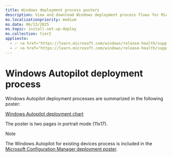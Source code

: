 ```yaml
---
title: Windows deployment process posters
description: View and download Windows deployment process flows for Microsoft Configuration Manager and Windows Autopilot.
ms.localizationpriority: medium
ms.date: 06/13/2025
ms.topic: install-set-up-deploy
ms.collection: tier2
appliesto:
  - ✅ <a href="https://learn.microsoft.com/windows/release-health/supported-versions-windows-client" target="_blank">Windows 11</a>
  - ✅ <a href="https://learn.microsoft.com/windows/release-health/supported-versions-windows-client" target="_blank">Windows 10</a>
---
```


# Windows Autopilot deployment process

Windows Autopilot deployment processes are summarized in the following poster:

[Windows Autopilot deployment chart](https://download.microsoft.com/download/8/4/b/84b5e640-8f66-4b43-81a9-1c3b9ea18eda/Windows10AutopilotFlowchart.pdf)

 The poster is two pages in portrait mode (11x17).

> [!NOTE]
>
> The Windows Autopilot for existing devices process is included in the [Microsoft Configuration Manager deployment poster](/windows/deployment/windows-10-deployment-posters#deploy-windows-10-with-microsoft-configuration-manager).
